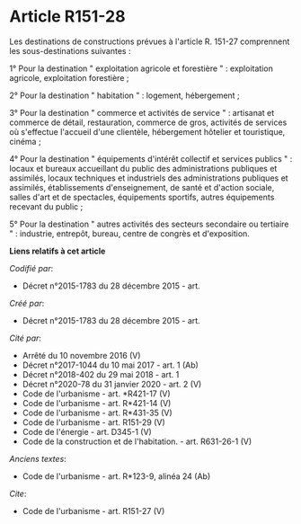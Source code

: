 # Article R151-28

Les destinations de constructions prévues à l'article R. 151-27 comprennent les sous-destinations suivantes : 

1° Pour la destination " exploitation agricole et forestière " : exploitation agricole, exploitation forestière ; 

2° Pour la destination " habitation " : logement, hébergement ; 

3° Pour la destination " commerce et activités de service " : artisanat et commerce de détail, restauration, commerce de
gros, activités de services où s'effectue l'accueil d'une clientèle, hébergement hôtelier et touristique, cinéma ; 

4° Pour la destination " équipements d'intérêt collectif et services publics " : locaux et bureaux accueillant du public des
administrations publiques et assimilés, locaux techniques et industriels des administrations publiques et assimilés,
établissements d'enseignement, de santé et d'action sociale, salles d'art et de spectacles, équipements sportifs, autres
équipements recevant du public ; 

5° Pour la destination " autres activités des secteurs secondaire ou tertiaire " : industrie, entrepôt, bureau, centre de
congrès et d'exposition.

**Liens relatifs à cet article**

_Codifié par_:

  - Décret n°2015-1783 du 28 décembre 2015 - art.

_Créé par_:

  - Décret n°2015-1783 du 28 décembre 2015 - art.

_Cité par_:

  - Arrêté du 10 novembre 2016 (V)
  - Décret n°2017-1044 du 10 mai 2017 - art. 1 (Ab)
  - Décret n°2018-402 du 29 mai 2018 - art. 1
  - Décret n°2020-78 du 31 janvier 2020 - art. 2 (V)
  - Code de l'urbanisme - art. *R421-17 (V)
  - Code de l'urbanisme - art. R*421-14 (V)
  - Code de l'urbanisme - art. R*431-35 (V)
  - Code de l'urbanisme - art. R151-29 (V)
  - Code de l'énergie - art. D345-1 (V)
  - Code de la construction et de l'habitation. - art. R631-26-1 (V)

_Anciens textes_:

  - Code de l'urbanisme - art. R*123-9, alinéa 24 (Ab)

_Cite_:

  - Code de l'urbanisme - art. R151-27 (V)

